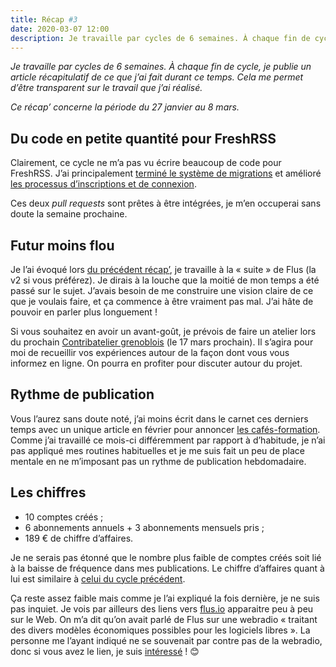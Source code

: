 ```yaml
---
title: Récap #3
date: 2020-03-07 12:00
description: Je travaille par cycles de 6 semaines. À chaque fin de cycle, je publie un article récapitulatif de ce que j’ai fait durant ce temps. Ce récap’ concerne la période du 27 janvier au 8 mars.
---
```


_Je travaille par cycles de 6 semaines. À chaque fin de cycle, je publie un
article récapitulatif de ce que j’ai fait durant ce temps. Cela me permet
d’être transparent sur le travail que j’ai réalisé._

_Ce récap’ concerne la période du 27 janvier au 8 mars._

## Du code en petite quantité pour FreshRSS

Clairement, ce cycle ne m’a pas vu écrire beaucoup de code pour FreshRSS. J’ai
principalement [terminé le système de migrations](https://github.com/FreshRSS/FreshRSS/pull/2760)
et amélioré [les processus d’inscriptions et de connexion](https://github.com/FreshRSS/FreshRSS/pull/2794).

Ces deux _pull requests_ sont prêtes à être intégrées, je m’en occuperai sans
doute la semaine prochaine.

## Futur moins flou

Je l’ai évoqué lors [du précédent récap’](recap-2-chiffres-et-avenir.html), je
travaille à la « suite » de Flus (la v2 si vous préférez). Je dirais à la
louche que la moitié de mon temps a été passé sur le sujet. J’avais besoin de
me construire une vision claire de ce que je voulais faire, et ça commence à
être vraiment pas mal. J’ai hâte de pouvoir en parler plus longuement !

Si vous souhaitez en avoir un avant-goût, je prévois de faire un atelier
lors du prochain [Contribatelier grenoblois](https://contribateliers.org/trouver-un-contribatelier/les-contribateliers-grenoblois/)
(le 17 mars prochain). Il s’agira pour moi de recueillir vos expériences autour
de la façon dont vous vous informez en ligne. On pourra en profiter pour
discuter autour du projet.

## Rythme de publication

Vous l’aurez sans doute noté, j’ai moins écrit dans le carnet ces derniers temps
avec un unique article en février pour annoncer [les cafés-formation](cafes-formation.html).
Comme j’ai travaillé ce mois-ci différemment par rapport à d’habitude, je n’ai
pas appliqué mes routines habituelles et je me suis fait un peu de place
mentale en ne m’imposant pas un rythme de publication hebdomadaire.

## Les chiffres

- 10 comptes créés ;
- 6 abonnements annuels + 3 abonnements mensuels pris ;
- 189 € de chiffre d’affaires.

Je ne serais pas étonné que le nombre plus faible de comptes créés soit lié à
la baisse de fréquence dans mes publications. Le chiffre d’affaires quant à lui
est similaire à [celui du cycle précédent](recap-2-chiffres-et-avenir.html).

Ça reste assez faible mais comme je l’ai expliqué la fois dernière, je ne suis
pas inquiet. Je vois par ailleurs des liens vers [flus.io](https://flus.io)
apparaitre peu à peu sur le Web. On m’a dit qu’on avait parlé de Flus sur une
webradio « traitant des divers modèles économiques possibles pour les logiciels
libres ». La personne me l’ayant indiqué ne se souvenait par contre pas de la
webradio, donc si vous avez le lien, je suis [intéressé](mailto:marien@flus.io) ! 😊
